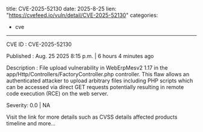  
title: CVE-2025-52130
date: 2025-8-25
lien: "https://cvefeed.io/vuln/detail/CVE-2025-52130"
categories:
  - cve
---

CVE ID : CVE-2025-52130

Published :  Aug. 25
2025
8:15 p.m. | 6 hours
4 minutes ago

Description : File upload vulnerability in WebErpMesv2 1.17 in the app/Http/Controllers/FactoryController.php controller. This flaw allows an authenticated attacker to upload arbitrary files
including PHP scripts
which can be accessed via direct GET requests
potentially resulting in remote code execution (RCE) on the web server.

Severity: 0.0 | NA

Visit the link for more details
such as CVSS details
affected products
timeline
and more...
